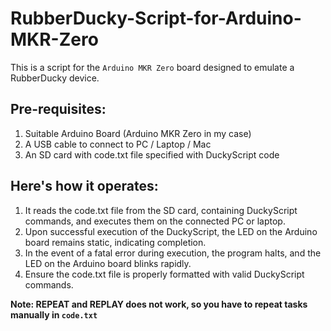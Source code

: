 # RubberDucky-Script-for-Arduino-MKR-Zero

This is a script for the ```Arduino MKR Zero``` board designed to emulate a RubberDucky device.

<h2>Pre-requisites:</h2>

1. Suitable Arduino Board (Arduino MKR Zero in my case)
2. A USB cable to connect to PC / Laptop / Mac
3. An SD card with code.txt file specified with DuckyScript code

<h2>Here's how it operates:</h2>

1. It reads the code.txt file from the SD card, containing DuckyScript commands, and executes them on the connected PC or laptop.
2. Upon successful execution of the DuckyScript, the LED on the Arduino board remains static, indicating completion.
3. In the event of a fatal error during execution, the program halts, and the LED on the Arduino board blinks rapidly.
4. Ensure the code.txt file is properly formatted with valid DuckyScript commands.

<b>Note: REPEAT and REPLAY does not work, so you have to repeat tasks manually in ```code.txt```</b>

